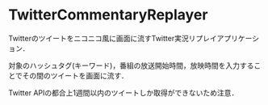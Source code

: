 # TwitterCommentaryReplayer

Twitterのツイートをニコニコ風に画面に流すTwitter実況リプレイアプリケーション．

対象のハッシュタグ(キーワード)，番組の放送開始時間，放映時間を入力することでその間のツイートを画面に流す．

Twitter APIの都合上1週間以内のツイートしか取得ができないため注意．
